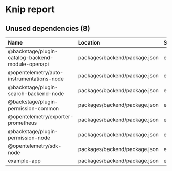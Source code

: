 # Knip report

## Unused dependencies (8)

| Name                                             | Location     | Severity |
| :----------------------------------------------- | :----------- | :------- |
| @backstage/plugin-catalog-backend-module-openapi | packages/backend/package.json | error    |
| @opentelemetry/auto-instrumentations-node        | packages/backend/package.json | error    |
| @backstage/plugin-search-backend-node            | packages/backend/package.json | error    |
| @backstage/plugin-permission-common              | packages/backend/package.json | error    |
| @opentelemetry/exporter-prometheus               | packages/backend/package.json | error    |
| @backstage/plugin-permission-node                | packages/backend/package.json | error    |
| @opentelemetry/sdk-node                          | packages/backend/package.json | error    |
| example-app                                      | packages/backend/package.json | error    |

